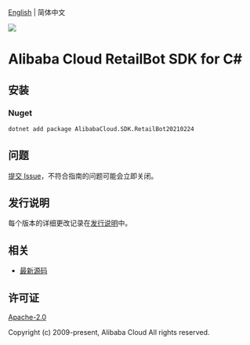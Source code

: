 [English](README.md) | 简体中文

![](https://aliyunsdk-pages.alicdn.com/icons/AlibabaCloud.svg)

# Alibaba Cloud RetailBot SDK for C#

## 安装

### Nuget

```bash
dotnet add package AlibabaCloud.SDK.RetailBot20210224
```

## 问题

[提交 Issue](https://github.com/aliyun/alibabacloud-csharp-sdk/issues/new)，不符合指南的问题可能会立即关闭。

## 发行说明

每个版本的详细更改记录在[发行说明](./ChangeLog.md)中。

## 相关

* [最新源码](https://github.com/aliyun/alibabacloud-csharp-sdk/)

## 许可证

[Apache-2.0](http://www.apache.org/licenses/LICENSE-2.0)

Copyright (c) 2009-present, Alibaba Cloud All rights reserved.
